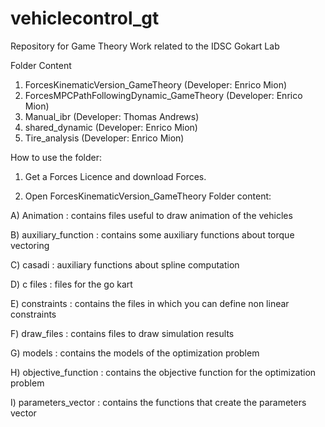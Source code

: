 # vehiclecontrol_gt

Repository for Game Theory Work related to the IDSC Gokart Lab

Folder Content

1) ForcesKinematicVersion_GameTheory (Developer: Enrico Mion)
2) ForcesMPCPathFollowingDynamic_GameTheory (Developer: Enrico Mion)
3) Manual_ibr (Developer: Thomas Andrews)
4) shared_dynamic (Developer: Enrico Mion)
5) Tire_analysis  (Developer: Enrico Mion)

How to use the folder:
1) Get a Forces Licence and download Forces.

2) Open ForcesKinematicVersion_GameTheory
Folder content:

A) Animation : contains files useful to draw animation of the vehicles

B) auxiliary_function : contains some auxiliary functions about torque vectoring

C) casadi : auxiliary functions about spline computation

D) c files : files for the go kart

E) constraints : contains the files in which you can define non linear constraints

F) draw_files : contains files to draw simulation results

G) models : contains the models of the optimization problem

H) objective_function : contains the objective function for the optimization problem

I) parameters_vector : contains the functions that create the parameters vector

